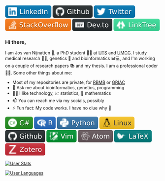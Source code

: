 [![Linkedin Badge][logo_linkedin]](https://www.linkedin.com/in/jos-van-nijnatten/)
[![Github Badge][logo_github]](https://github.com/vanNijnatten/)
[![Twitter Badge][logo_twitter]](https://twitter.com/J_vanNijnatten)
[![StackOverdlow][logo_stackoverflow]](https://stackoverflow.com/story/vannijnatten)
[![Dev.to][logo_devto]](https://dev.to/vannijnatten)
[![LinkTree][logo_linktree]](https://linktr.ee/vanNijnatten)


### Hi there,
I am Jos van Nijnatten 🧔, a PhD student 🧑‍🔬 at [UTS](http://www.uts.edu.au) and [UMCG](https://www.umcg.nl). I study medical research 🦠🔬, genetics 🧬 and bioinformatics 📊💻, and I'm working on a couple of research papers 📚 and my thesis. I am a professional coder 👨‍💻. Some other things about me:


- Most of my repositories are private, for [RBMB](https://github.com/UTS-Bioinformatics) or [GRIAC](https://github.com/GRIAC-Bioinformatics)<br />
- 💬 Ask me about bioinformatics, genetics, programming<br />
- 🧑‍💻 I like technology, 📈 statistics, 🧮 mathematics<br />
- 📫 You can reach me via my socials, possibly<br />
- ⚡ Fun fact: My code works. I have no clue why 🤨


[![C-Sharp][logo_csharp]](#)
[![R][logo_r]](#)
[![Python][logo_python]](#)
[![Linux][logo_linux]](#)
[![GitHub][logo_github]](#)
[![Vim][logo_vim]](#)
[![Atom][logo_atom]](#)
[![LaTeX][logo_latex]](#)
[![Zotero][logo_zotero]](#)

[logo_atom]: img/atom.svg "Atom.io"
[logo_csharp]: img/csharp.svg "C#"
[logo_devto]: img/devto.svg "DEV.To"
[logo_github]: img/github.svg "GitHub"
[logo_latex]: img/latex.svg "LaTeX"
[logo_linkedin]: img/linkedin.svg "LinkedIn"
[logo_linktree]: img/linktree.svg "LinkTree"
[logo_linux]: img/linux.svg "Linux"
[logo_mendeley]: img/mendeley.svg "Mendeley"
[logo_python]: img/python.svg "Python"
[logo_r]: img/r.svg "R"
[logo_stackoverflow]: img/stackoverflow.svg "Stack Overflow"
[logo_twitter]: img/twitter.svg "Twitter"
[logo_vim]: img/vim.svg "Vim"
[logo_zotero]: img/zotero.svg "Zotero"


<!--
shields.io icons via https://simpleicons.org/
+++
Atom.io: https://img.shields.io/badge/-Atom-66585c?style=flat&logoColor=white&logo=atom
C#: https://img.shields.io/badge/-C%23-239120?style=flat&logoColor=white&logo=c-sharp
Dev.To: https://img.shields.io/badge/-Dev.to-242A2D?style=flat&logo=dev.to&logoColor=white
GitHub: https://img.shields.io/badge/-GitHub-181717?style=flat&logoColor=white&logo=github
LaTeX: https://img.shields.io/badge/-LaTeX-008080?style=flat&logoColor=white&logo=latex
LinkedIn: https://img.shields.io/badge/-LinkedIn-0077B5?style=flat&logo=Linkedin&logoColor=white
LinkTree: https://img.shields.io/badge/-LinkTree-39e09b?style=flat&logo=linktree&logoColor=white
Linux: https://img.shields.io/badge/-Linux-fcc624?style=flat&logoColor=white&logo=linux
Mendeley: https://img.shields.io/badge/-Mendeley-9d1620?style=flat&logoColor=white&logo=mendeley
Python: https://img.shields.io/badge/-Python-3776ab?style=flat&logoColor=white&logo=python
R: https://img.shields.io/badge/-R-276dc3?style=flat&logoColor=white&logo=r
Stack Overflow: https://img.shields.io/badge/-StackOverflow-FE7A16?style=flat&logo=StackOverflow&logoColor=white
Twitter: https://img.shields.io/badge/-Twitter-0077B5?style=flat&logo=Twitter&logoColor=white
Vim: https://img.shields.io/badge/-Vim-019733?style=flat&logoColor=white&logo=vim
Zotero: https://img.shields.io/badge/-Zotero-CC2936?style=flat&logoColor=white&logo=zotero
-->


[![User Stats](https://github-readme-stats.vercel.app/api?username=vanNijnatten&count_private=true&show_icons=true&hide_title=true&theme=chartreuse-dark&hide_border=true&bg_color=00000000)](#)

[![User Languages](https://github-readme-stats.vercel.app/api/top-langs/?username=vanNijnatten&layout=compact&hide_title=true&theme=chartreuse-dark&hide_border=true&bg_color=00000000)](#)
